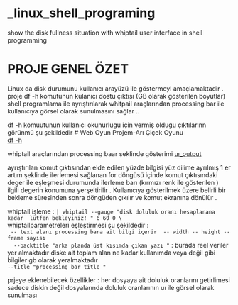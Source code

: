 
# _linux_shell_programing
show the disk fullness situation with  whiptail user interface in shell programming
# PROJE GENEL ÖZET 
Linux da disk durumunu kullanıcı arayüzü ile göstermeyi amaçlamaktadir .
 proje df -h komutunun kulanıcı dostu çıktısı (GB olarak gösterilen boyutlar) shell programlama ile ayrıştırılarak whitpail araçlarından processing bar ile kullanıcıya görsel olarak sunulmasını sağlar ..
 


df -h komuutunun kullanıcı okunurlugu için vermiş oldugu çıktılarınn görünmü şu şekildedir # Web Oyun Projem-Arı Çiçek Oyunu
<br/> [ df -h](blob:https://medium.com/5a8189d8-ed59-4598-be18-72e57d36b4c7) <br/> 

whiptail araçlarından processing baar şeklinde gösterimi 
[uı_output](blob:https://medium.com/918b5996-33e6-4ad2-9c0a-e4eab18516bb)

ayrıştırılan komut çıktısından elde edilen yüzde bilgisi yüz dilime ayrılmış 1 er artım şeklinde ilerlemesi sağlanan for döngüsü içinde komut çıktısındaki deger ile eşleşmesi durumunda ilerleme barı (kırmızı renk ile gösterilen )  ilgili degerin konumuna yerşeltirilir . Kullanıcıya gösterilmek üzere belirli bir bekleme süresinden sonra döngüden çıkılır ve komut ekranına dönülür .

whiptail işleme :
`| whiptail --gauge "disk doluluk oranı hesaplanana kadar  lütfen bekleyiniz! " 6 60 0 \` <br/>
  whiptailparametreleri eşleştirmesi şu şekildedir :<br/>
 ` -- text alanı processing bara ait bilgi içerir  -- width -- height -- frame sayısı`  <br/>
`   --backtitle "arka planda üst kısımda çıkan yazı " `  : burada reel veriler yer almaktadır diske ait toplam alan ne kadar kullanımda veya değil gibi bilgiler gb olarak yeralmaktadır  
   `--title "processing bar title " `   <br/>
  
  
  
 prjeye eklenebilecek özellikler :
 her dosyaya ait doluluk oranlarını getirlimesi sadece diskin değil  dosyalarında doluluk oranlarının uı ile görsel olarak sunulması 
